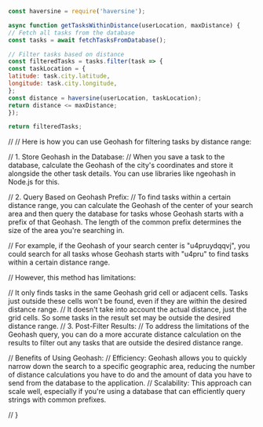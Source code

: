 ```js
const haversine = require('haversine');

async function getTasksWithinDistance(userLocation, maxDistance) {
// Fetch all tasks from the database
const tasks = await fetchTasksFromDatabase();

// Filter tasks based on distance
const filteredTasks = tasks.filter(task => {
const taskLocation = {
latitude: task.city.latitude,
longitude: task.city.longitude,
};
const distance = haversine(userLocation, taskLocation);
return distance <= maxDistance;
});

return filteredTasks;
```

//
// Here is how you can use Geohash for filtering tasks by distance range:

// 1. Store Geohash in the Database:
// When you save a task to the database, calculate the Geohash of the city's coordinates and store it alongside the other task details. You can use libraries like ngeohash in Node.js for this.

// 2. Query Based on Geohash Prefix:
// To find tasks within a certain distance range, you can calculate the Geohash of the center of your search area and then query the database for tasks whose Geohash starts with a prefix of that Geohash. The length of the common prefix determines the size of the area you're searching in.

// For example, if the Geohash of your search center is "u4pruydqqvj", you could search for all tasks whose Geohash starts with "u4pru" to find tasks within a certain distance range.

// However, this method has limitations:

// It only finds tasks in the same Geohash grid cell or adjacent cells. Tasks just outside these cells won't be found, even if they are within the desired distance range.
// It doesn't take into account the actual distance, just the grid cells. So some tasks in the result set may be outside the desired distance range.
// 3. Post-Filter Results:
// To address the limitations of the Geohash query, you can do a more accurate distance calculation on the results to filter out any tasks that are outside the desired distance range.

// Benefits of Using Geohash:
// Efficiency: Geohash allows you to quickly narrow down the search to a specific geographic area, reducing the number of distance calculations you have to do and the amount of data you have to send from the database to the application.
// Scalability: This approach can scale well, especially if you're using a database that can efficiently query strings with common prefixes.

// }
